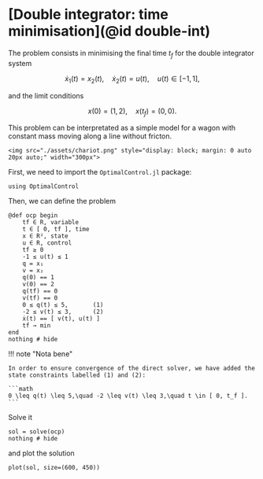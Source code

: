 # [Double integrator: time minimisation](@id double-int)

The problem consists in minimising the final time $t_f$ for the double integrator system

```math
    \dot x_1(t) = x_2(t), \quad \dot x_2(t) = u(t), \quad u(t) \in [-1,1],
```

and the limit conditions

```math
    x(0) = (1,2), \quad x(t_f) = (0,0).
```

This problem can be interpretated as a simple model for a wagon with constant mass moving along
a line without fricton.

```@raw html
<img src="./assets/chariot.png" style="display: block; margin: 0 auto 20px auto;" width="300px">
```

First, we need to import the `OptimalControl.jl` package:

```@example main
using OptimalControl
```

Then, we can define the problem

```@example main
@def ocp begin
    tf ∈ R, variable
    t ∈ [ 0, tf ], time
    x ∈ R², state
    u ∈ R, control
    tf ≥ 0
    -1 ≤ u(t) ≤ 1
    q = x₁
    v = x₂
    q(0) == 1
    v(0) == 2
    q(tf) == 0
    v(tf) == 0
    0 ≤ q(t) ≤ 5,       (1)
    -2 ≤ v(t) ≤ 3,      (2)
    ẋ(t) == [ v(t), u(t) ]
    tf → min
end
nothing # hide
```

!!! note "Nota bene"

    In order to ensure convergence of the direct solver, we have added the state constraints labelled (1) and (2):

    ```math
    0 \leq q(t) \leq 5,\quad -2 \leq v(t) \leq 3,\quad t \in [ 0, t_f ].
    ```

Solve it

```@example main
sol = solve(ocp)
nothing # hide
```

and plot the solution

```@example main
plot(sol, size=(600, 450))
```
